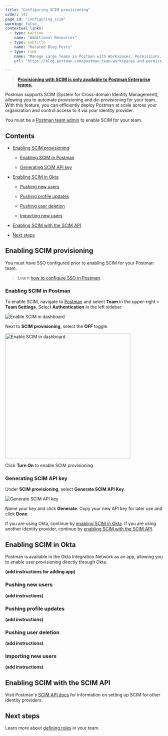```yaml
---
title: "Configuring SCIM provisioning"
order: 142
page_id: "configuring_scim"
warning: false
contextual_links:
  - type: section
    name: "Additional Resources"
  - type: subtitle
    name: "Related Blog Posts"
  - type: link
    name: "Manage Large Teams in Postman with Workspaces, Permissions, and Version Control"
    url: "https://blog.postman.com/postman-team-workspaces-and-permissions/"

---
```


> __[Provisioning with SCIM is only available to Postman Enterprise teams.](https://www.postman.com/pricing)__

Postman supports SCIM (System for Cross-domain Identity Management), allowing you to automate provisioning and de-provisioning for your team. With this feature, you can efficiently deploy Postman at scale across your organization and control access to it via your identity provider.

You must be a [Postman team admin](/docs/collaborating-in-postman/roles-and-permissions/#team-roles) to enable SCIM for your team.

## Contents

* [Enabling SCIM provisioning](#enabling-scim-provisioning)

    * [Enabling SCIM in Postman](#enabling-scim-in-postman)

    * [Generating SCIM API key](#generating-scim-api-key)

* [Enabling SCIM in Okta](#enabling-scim-in-okta)

    * [Pushing new users](#pushing-new-users)

    * [Pushing profile updates](#pushing-profile-updates)

    * [Pushing user deletion](#pushing-user-deletion)

    * [Importing new users](#importing-new-users)

* [Enabling SCIM with the SCIM API](#enabling-scim-with-the-scim-api)

* [Next steps](#next-steps)

## Enabling SCIM provisioning

You must have SSO configured prior to enabling SCIM for your Postman team.

> Learn [how to configure SSO in Postman](/docs/administration/sso/admin-sso/).

### Enabling SCIM in Postman

To enable SCIM, navigate to [Postman](https://go.postman.co/home) and select **Team** in the upper-right > **Team Settings**. Select **Authentication** in the left sidebar. 

<img alt="Enable SCIM in dashboard" src="https://assets.postman.com/postman-docs/dashboard-auth-enable-scim.jpg"/>

Next to **SCIM provisioning**, select the **OFF** toggle.

<img alt="Enable SCIM in dashboard" src="https://assets.postman.com/postman-docs/turn-on-scim-confirmation.jpg" width="400px"/>

Click **Turn On** to enable SCIM provisioning.

### Generating SCIM API key

Under **SCIM provisioning**, select **Generate SCIM API Key**.

<img alt="Generate SCIM API key" src="https://assets.postman.com/postman-docs/generate-scim-api-key.jpg"/>

Name your key and click **Generate**. Copy your new API key for later use and click **Done**.

If you are using Okta, continue by [enabling SCIM in Okta](#enabling-scim-in-okta). If you are using another identity provider, continue by [enabling SCIM with the SCIM API](#enabling-scim-with-the-scim-api).

## Enabling SCIM in Okta

Postman is available in the Okta Integration Network as an app, allowing you to enable user provisioning directly through Okta.

**(add instructions for adding app)**
<!--- If they already have the postman app in okta for SSO, do they still need to add it as a new application or just enable provisioning in their existing app? Re: step 5-9 here - https://docs.databricks.com/administration-guide/users-groups/scim/okta.html#configure-databricks-provisioning-using-okta -->
<!--- Need base URL --->

### Pushing new users

**(add instructions)**

<!-- The flow here https://docs.databricks.com/administration-guide/users-groups/scim/okta.html is unclear - can you get access to an okta account that has scim enabled for an app and provide a brief clip of how to navigate to where this would be? I am unsure on starting point (okta dashboard? postman app settings in okta dashboard? and which screens users will go through)  -->

### Pushing profile updates

**(add instructions)**

<!-- same as above, is the first screenshot on this page - https://docs.databricks.com/administration-guide/users-groups/scim/okta.html#configure-databricks-provisioning-using-okta - the starting point for users and do they select those tabs? how do you get to that starting point?
-->

### Pushing user deletion

**(add instructions)**

<!-- same as above -->

### Importing new users

**(add instructions)**
<!-- is this a feature? was mentioned in call as part of list. can users in postman be imported into okta? see: https://docs.databricks.com/administration-guide/users-groups/scim/okta.html#import-users-from-databricks-to-okta -->

## Enabling SCIM with the SCIM API
 
Visit Postman's [SCIM API docs]() for information on setting up SCIM for other identity providers.

## Next steps

Learn more about [defining roles](/docs/collaborating-in-postman/roles-and-permissions/) in your team.
